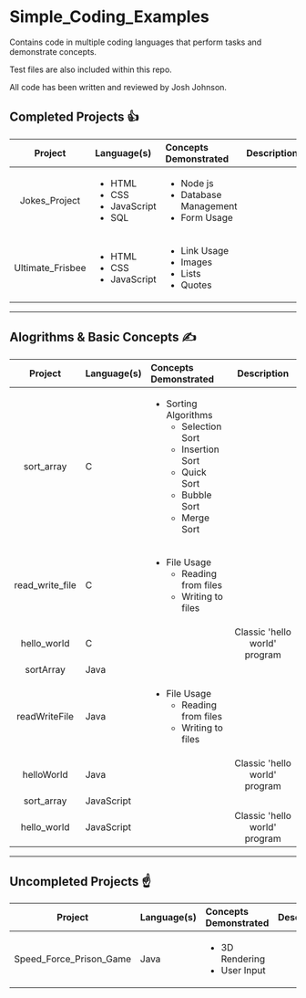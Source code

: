 # **Simple_Coding_Examples**
Contains code in multiple coding languages that perform tasks and demonstrate concepts.

Test files are also included within this repo.

All code has been written and reviewed by Josh Johnson.

## Completed Projects :thumbsup:
| Project | Language(s) | Concepts Demonstrated | Description |
| :------------------------: | :------------------------ | :------------------------ | :------------------------: |
| Jokes_Project | <ul><li>HTML</li><li>CSS</li><li>JavaScript</li><li>SQL</li></ul> | <ul><li>Node js</li><li>Database Management</li><li>Form Usage</li></ul> |  |
| Ultimate_Frisbee | <ul><li>HTML</li><li>CSS</li><li>JavaScript</li></ul> | <ul><li>Link Usage</li><li>Images</li><li>Lists</li><li>Quotes</li></ul> |  |
---
## Alogrithms & Basic Concepts :writing_hand:
| Project | Language(s) | Concepts Demonstrated | Description |
| :------------------------: | :------------------------ | :------------------------ | :------------------------: |
| sort_array | C | <ul><li>Sorting Algorithms<ul><li>Selection Sort</li><li>Insertion Sort</li><li>Quick Sort</li><li>Bubble Sort</li><li>Merge Sort</li></ul></li></ul> |  |
| read_write_file | C | <ul><li>File Usage<ul><li>Reading from files</li><li>Writing to files</li></ul></li></ul> |  |
| hello_world | C |  | Classic 'hello world' program |
| sortArray | Java |  |  |
| readWriteFile | Java | <ul><li>File Usage<ul><li>Reading from files</li><li>Writing to files</li></ul></li></ul>  |  |
| helloWorld | Java |  | Classic 'hello world' program |
| sort_array | JavaScript |  |  |
| hello_world | JavaScript |  | Classic 'hello world' program |

---
## Uncompleted Projects :point_up:
| Project | Language(s) | Concepts Demonstrated | Description |
| :------------------------: | :------------------------ | :------------------------ | :------------------------: |
| Speed_Force_Prison_Game  | Java | <ul><li>3D Rendering</li><li>User Input</li></ul> |  |